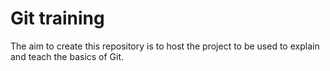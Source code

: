 # Git training
The aim to create this repository is to host the project to be used to explain and teach the basics of Git.
